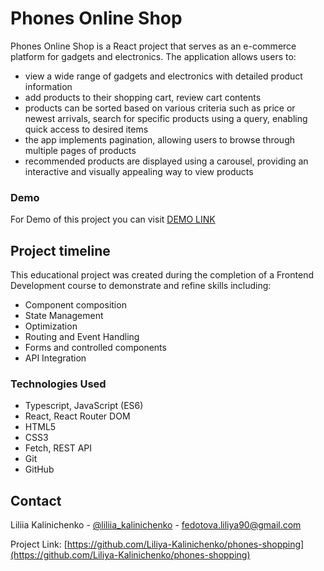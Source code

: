 # Phones Online Shop
 Phones Online Shop is a React project that serves as an e-commerce platform for gadgets and electronics. The application allows users to:
 - view a wide range of gadgets and electronics with detailed product information
 - add products to their shopping cart, review cart contents
 - products can be sorted based on various criteria such as price or newest arrivals, search for specific products using a query, enabling quick access to desired items
 - the app implements pagination, allowing users to browse through multiple pages of products
 - recommended products are displayed using a carousel, providing an interactive and visually appealing way to view products

### Demo
For Demo of this project you can visit [DEMO LINK](https://Liliya-Kalinichenko.github.io/phones-shopping/)

## Project timeline

This educational project was created during the completion of
a Frontend Development course to demonstrate and refine skills including:

* Component composition
* State Management
* Optimization
* Routing and Event Handling
* Forms and controlled components
* API Integration

### Technologies Used

* Typescript, JavaScript (ES6)
* React, React Router DOM
* HTML5
* CSS3
* Fetch, REST API
* Git
* GitHub

## Contact

Liliia Kalinichenko - [@liliia_kalinichenko](https://t.me/liliia_kalinichenko) - fedotova.liliya90@gmail.com

Project Link: [https://github.com/Liliya-Kalinichenko/phones-shopping](https://github.com/Liliya-Kalinichenko/phones-shopping)

